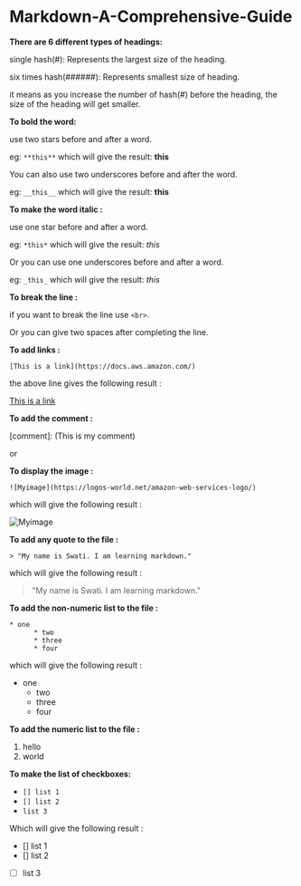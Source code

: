 # Markdown-A-Comprehensive-Guide



**There are 6 different types of headings:**

single hash(#): Represents the largest size of the heading.

six times hash(######): Represents smallest size of heading.

it means as you increase the number of hash(#) before the heading, the size of the heading will get smaller.


**To bold the word:**

use two stars before and after a word.

eg: `**this**` which will give the result: **this**

You can also use two underscores before and after the word.

eg: `__this__` which will give the result: **this**

**To make the word italic :**

use one star before and after a word.

eg: `*this*` which will give the result: *this*

Or you can use one underscores before and after a word.

eg: `_this_` which will give the result: *this*

**To break the line :**

if you want to break the line use `<br>`.

Or you can give two spaces after completing the line.

**To add links :**

`[This is a link](https://docs.aws.amazon.com/)`

the above line gives the following result :

[This is a link](https://docs.aws.amazon.com/)


**To add the comment :**

[comment]: (This is my comment)

or

[//]: <> (This is also comment)

**To display the image :**

`![Myimage](https://logos-world.net/amazon-web-services-logo/)`

which will give the following result :

![Myimage](https://www.neuralnine.com/wp-content/uploads/2020/07/Design-ohne-Titel-3-1024x1024.png)


**To add any quote to the file :**

`> "My name is Swati. I am learning markdown."`

which will give the following result :

> "My name is Swati. I am learning markdown."
> 

**To add the non-numeric list to the file :**

```
* one
      * two
      * three
      * four

```

which will give the following result :

- one
    - two
    - three
    - four

**To add the numeric list to the file :**

1. hello
2. world

**To make the list of checkboxes:**

- `[] list 1`
- `[] list 2`
- `list 3`

Which will give the following result :

- [] list 1
- [] list 2
- [ ]  list 3